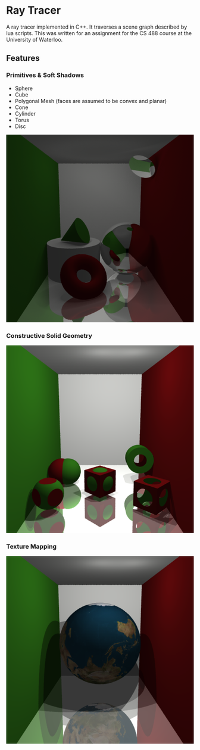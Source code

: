 # Ray Tracer

A ray tracer implemented in C++. It traverses a scene graph described by lua scripts.
This was written for an assignment for the CS 488 course at the University of Waterloo.

## Features

### Primitives & Soft Shadows
- Sphere
- Cube
- Polygonal Mesh (faces are assumed to be convex and planar)
- Cone
- Cylinder
- Torus
- Disc

![Soft shadows](prim.ss.512.png)

### Constructive Solid Geometry
![CSG](csg.512.png)

### Texture Mapping
![Texture mapping](texture.512.png)


